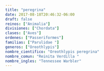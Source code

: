 ```yaml
---
title: "peregrina"
date: 2017-08-18T20:46:32-06:00
draft: false
reinos: ["Animalia"]
divisiones: ["Chordata"]
clases: ["Aves"]
ordenes: ["Passeriformes"]
familias: ["Parulidae "]
generos: ["Oreothlypis"]
nombre_cientifico: "Oreothlypis peregrina"
nombre_comun: "Reinita Verdilla "
nombre_ingles: "Tennessee Warbler"
---
```

